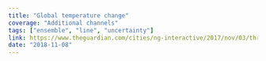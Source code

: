 ```yaml
---
title: "Global temperature change"
coverage: "Additional channels"
tags: ["ensemble", "line", "uncertainty"]
link: https://www.theguardian.com/cities/ng-interactive/2017/nov/03/three-degree-world-cities-drowned-global-warming
date: "2018-11-08"
---
```

